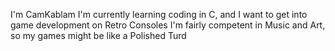 I'm CamKablam
I'm currently learning coding in C, and I want to get into game development on Retro Consoles
I'm fairly competent in Music and Art, so my games might be like a Polished Turd

<!---
CamKablam/CamKablam is a ✨ special ✨ repository because its `README.md` (this file) appears on your GitHub profile.
You can click the Preview link to take a look at your changes.
--->
